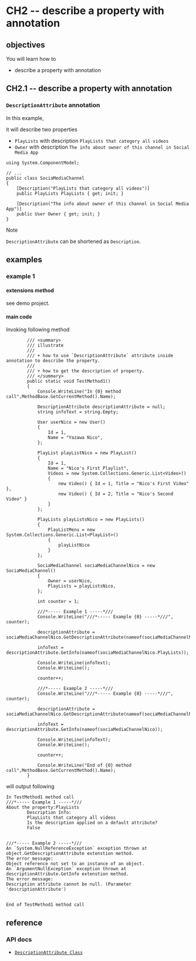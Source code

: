 # CH2 -- describe a property with annotation
## objectives
You will learn how to

+ describe a property with annotation

## CH2.1 -- describe a property with annotation
### `DescriptionAttribute` annotation 

In this example, 

it will describe two properties 

+ `PlayLists` with description `PlayLists that category all videos`
+ `Owner` with description `The info about owner of this channel in Social Media App`

```
using System.ComponentModel;

// ...
public class SociaMediaChannel
{
    [Description("PlayLists that category all videos")]
    public PlayLists PlayLists { get; init; }

    [Description("The info about owner of this channel in Social Media App")]
    public User Owner { get; init; }
}
```

> [!NOTE]
> `DescriptionAttribute` can be shortened as `Description`.

## examples
### example 1
#### extensions method
see demo project.

#### main code
Invoking following method

```
        /// <summary>
        /// illustrate 
        /// 
        /// + how to use `DescriptionAttribute` attribute inside annotation to describe the property.
        /// 
        /// + how to get the description of property. 
        /// </summary>
        public static void TestMethod1()
        {
            Console.WriteLine("In {0} method call",MethodBase.GetCurrentMethod().Name);

            DescriptionAttribute descriptionAttribute = null;
            string infoText = string.Empty;
            
            User userNico = new User()
            {
                Id = 1,
                Name = "Yazawa Nico",
            };

            PlayList playListNico = new PlayList()
            {
                Id = 1,
                Name = "Nico's First Playlist",
                Videos = new System.Collections.Generic.List<Video>()
                {
                    new Video() { Id = 1, Title = "Nico's First Video" },
                    new Video() { Id = 2, Title = "Nico's Second Video" }
                }
            };

            PlayLists playListsNico = new PlayLists()
            {
                PlayListMenu = new System.Collections.Generic.List<PlayList>() 
                {
                    playListNico
                }
            };

            SociaMediaChannel sociaMediaChannelNico = new SociaMediaChannel()
            {
                Owner = userNico,
                PlayLists = playListsNico,
            };

            int counter = 1;

            ///*----- Example 1 -----*///
            Console.WriteLine("///*----- Example {0} -----*///", counter);

            descriptionAttribute = sociaMediaChannelNico.GetDescriptionAttribute(nameof(sociaMediaChannelNico.PlayLists));

            infoText = descriptionAttribute.GetInfo(nameof(sociaMediaChannelNico.PlayLists));

            Console.WriteLine(infoText);
            Console.WriteLine();

            counter++;

            ///*----- Example 2 -----*///
            Console.WriteLine("///*----- Example {0} -----*///", counter);

            descriptionAttribute = sociaMediaChannelNico.GetDescriptionAttribute(nameof(sociaMediaChannelNico));

            infoText = descriptionAttribute.GetInfo(nameof(sociaMediaChannelNico));

            Console.WriteLine(infoText);
            Console.WriteLine();

            counter++;

            Console.WriteLine("End of {0} method call",MethodBase.GetCurrentMethod().Name);
        }
```

will output following

```
In TestMethod1 method call
///*----- Example 1 -----*///
About the property:PlayLists
        Description Info:
        PlayLists that category all videos
        Is the description applied on a default attribute?
        False


///*----- Example 2 -----*///
An `System.NullReferenceException` exception thrown at object.GetDescriptionAttribute extenstion method.
The error message:
Object reference not set to an instance of an object.
An `ArgumentNullException` exception thrown at descriptionAttribute.GetInfo extenstion method.
The error message:
Description attribute cannot be null. (Parameter 'descriptionAttribute')


End of TestMethod1 method call
```

## reference
### API docs
+ [`DescriptionAttribute Class`](https://learn.microsoft.com/en-us/dotnet/api/system.componentmodel.descriptionattribute?view=net-8.0)